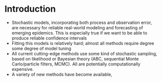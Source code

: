
# Introduction

- Stochastic models, incorporating both process and observation error, are necessary for reliable real-world modeling and forecasting of emerging epidemics. This is especially true if we want to be able to produce reliable confidence intervals
- Fitting this models is relatively hard; almost all methods require degree some degree of model tuning
- All current cutting-edge methods use some kind of stochastic sampling, based on likelihood or Bayesian theory (ABC, sequential Monte Carlo/particle filters, MCMC). All are potentially computationally expensive.
- A variety of new methods have become available, 
